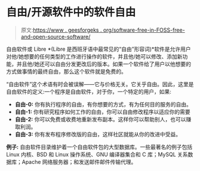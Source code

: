 # 自由/开源软件中的软件自由

> 原文:[https://www . geesforgeks . org/software-free-in-FOSS-free-and-open-source-software/](https://www.geeksforgeeks.org/software-freedom-in-foss-free-and-open-source-software/)

自由软件或 Libre *(Libre 是西班牙语中最常见的“自由”形容词)*软件是允许用户对他/她想要的任何类型的工作进行操作的软件，并且他/她可以修改、添加新功能，并且他/她还可以自由分发更改后的版本。如果一个软件给了用户以他想要的方式做事情的最终自由，那么这个软件就是免费的。

“自由软件”这个术语有时会被误解——它与价格无关。它关乎自由。因此，这里是自由软件的定义:一个程序是自由软件，对于你，一个特定的用户，如果:

*   **自由-0:**
    你有执行程序的自由，有你想要的方式，有为任何目的服务的自由。
*   **自由-1:**
    你有研究程序如何工作的自由，你可以自由修改程序以适应你的需要
*   **自由-2:**
    你可以免费或收费地重新发布副本。这样你可以帮助别人，也可以赚取利润。
*   **自由-3:**
    你有发布程序修改版的自由，这样社区就能从你的改进中受益。

**例子:**
自由软件目录维护着一个自由软件包的大型数据库。一些最著名的例子包括 Linux 内核、BSD 和 Linux 操作系统、GNU 编译器集合和 C 库；MySQL 关系数据库；Apache 网络服务器；和发送邮件邮件传输代理。